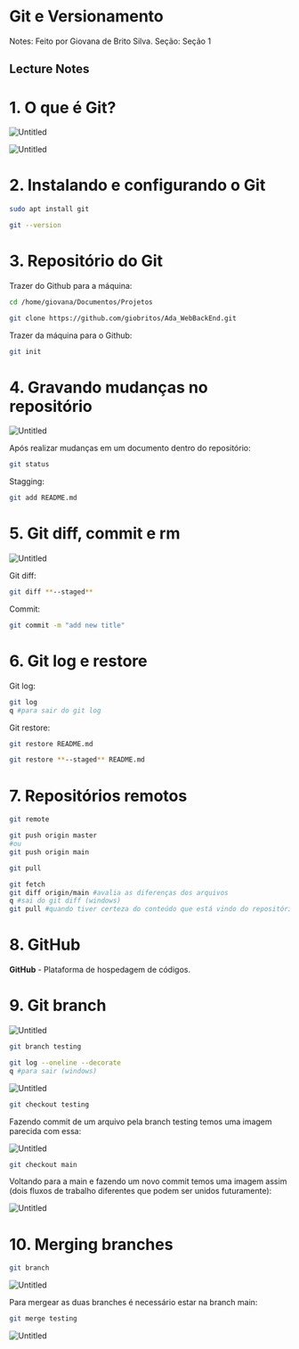 # Git e Versionamento

Notes: Feito por Giovana de Brito Silva.
Seção: Seção 1

## Lecture Notes

# 1. O que é Git?

![Untitled](https://github.com/giobritos/Ada_WebBackEnd/blob/116936001adc80646292e88da026728c4f3fe16f/Git_e_Versionamento/Imagens/Untitled.png)

![Untitled](https://github.com/giobritos/Ada_WebBackEnd/blob/a1173b78964527ad9a0d9954c09fad6b4cfbb79b/Git_e_Versionamento/Imagens/Untitled1.png)

# 2. Instalando e configurando o Git

```bash
sudo apt install git
```

```bash
git --version
```

# 3. Repositório do Git

Trazer do Github para a máquina:

```bash
cd /home/giovana/Documentos/Projetos

git clone https://github.com/giobritos/Ada_WebBackEnd.git
```

Trazer da máquina para o Github:

```bash
git init
```

# 4. Gravando mudanças no repositório

![Untitled](https://github.com/giobritos/Ada_WebBackEnd/blob/a1173b78964527ad9a0d9954c09fad6b4cfbb79b/Git_e_Versionamento/Imagens/Untitled2.png)

Após realizar mudanças em um documento dentro do repositório:

```bash
git status
```

Stagging:

```bash
git add README.md
```

# 5. Git diff, commit e rm

![Untitled](https://github.com/giobritos/Ada_WebBackEnd/blob/a1173b78964527ad9a0d9954c09fad6b4cfbb79b/Git_e_Versionamento/Imagens/Untitled2.png)

Git diff:

```bash
git diff **--staged**
```

Commit:

```bash
git commit -m "add new title"
```

# 6. Git log e restore

Git log:

```bash
git log
q #para sair do git log
```

Git restore:

```bash
git restore README.md
```

```bash
git restore **--staged** README.md
```

# 7. Repositórios remotos

```bash
git remote
```

```bash
git push origin master
#ou
git push origin main
```

```bash
git pull
```

```bash
git fetch
git diff origin/main #avalia as diferenças dos arquivos
q #sai do git diff (windows)
git pull #quando tiver certeza do conteúdo que está vindo do repositório remoto
```

# 8. GitHub

**GitHub** - Plataforma de hospedagem de códigos. 

# 9. Git branch

![Untitled](https://github.com/giobritos/Ada_WebBackEnd/blob/a1173b78964527ad9a0d9954c09fad6b4cfbb79b/Git_e_Versionamento/Imagens/Untitled3.png)

```bash
git branch testing
```

```bash
git log --oneline --decorate
q #para sair (windows)
```

![Untitled](https://github.com/giobritos/Ada_WebBackEnd/blob/a1173b78964527ad9a0d9954c09fad6b4cfbb79b/Git_e_Versionamento/Imagens/Untitled4.png)

```bash
git checkout testing
```

Fazendo commit de um arquivo pela branch testing temos uma imagem parecida com essa:

![Untitled](https://github.com/giobritos/Ada_WebBackEnd/blob/a1173b78964527ad9a0d9954c09fad6b4cfbb79b/Git_e_Versionamento/Imagens/Untitled5.png)

```bash
git checkout main
```

Voltando para a main e fazendo um novo commit temos uma imagem assim (dois fluxos de trabalho diferentes que podem ser unidos futuramente):

![Untitled](https://github.com/giobritos/Ada_WebBackEnd/blob/a1173b78964527ad9a0d9954c09fad6b4cfbb79b/Git_e_Versionamento/Imagens/Untitled6.png)

# 10. Merging branches

```bash
git branch 
```

![Untitled](https://github.com/giobritos/Ada_WebBackEnd/blob/a1173b78964527ad9a0d9954c09fad6b4cfbb79b/Git_e_Versionamento/Imagens/Untitled6.png)

Para mergear as duas branches é necessário estar na branch main:

```bash
git merge testing
```

![Untitled](https://github.com/giobritos/Ada_WebBackEnd/blob/a1173b78964527ad9a0d9954c09fad6b4cfbb79b/Git_e_Versionamento/Imagens/Untitled7.png)
